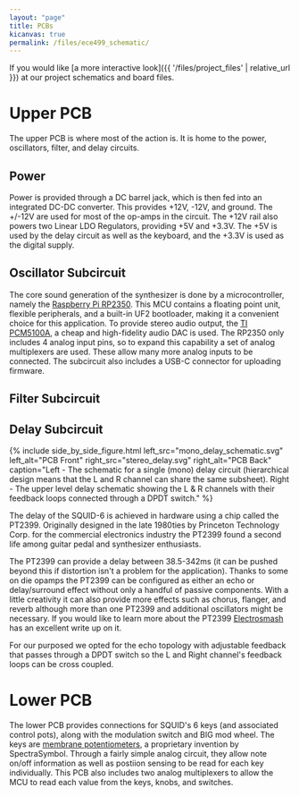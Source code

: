 ```yaml
---
layout: "page"
title: PCBs
kicanvas: true
permalink: /files/ece499_schematic/
---
```


If you would like [a more interactive look]({{ '/files/project_files' | relative_url }}) at our project schematics and board files.

# Upper PCB

The upper PCB is where most of the action is. It is home to the power, oscillators, filter, and delay circuits.

## Power 

Power is provided through a DC barrel jack, which is then fed into an integrated DC-DC converter. This provides +12V, -12V, and ground. The +/-12V are used for most of the op-amps in the circuit. The +12V rail also powers two Linear LDO Regulators, providing +5V and +3.3V. The +5V is used by the delay circuit as well as the keyboard, and the +3.3V is used as the digital supply.

## Oscillator Subcircuit 

The core sound generation of the synthesizer is done by a microcontroller, namely the [Raspberry Pi RP2350](https://www.raspberrypi.com/products/rp2350/). This MCU contains a floating point unit, flexible peripherals, and a built-in UF2 bootloader, making it a convenient choice for this application. To provide stereo audio output, the [TI PCM5100A](https://www.ti.com/product/PCM5100A), a cheap and high-fidelity audio DAC is used. The RP2350 only includes 4 analog input pins, so to expand this capability a set of analog multiplexers are used. These allow many more analog inputs to be connected. The subcircuit also includes a USB-C connector for uploading firmware.

## Filter Subcircuit 


## Delay Subcircuit 

{% include side_by_side_figure.html
   left_src="mono_delay_schematic.svg" 
   left_alt="PCB Front"
   right_src="stereo_delay.svg"
   right_alt="PCB Back"
   caption="Left - The schematic for a single (mono) delay circuit (hierarchical design means that the L and R channel can share the same subsheet). Right - The upper level delay schematic showing the L & R channels with their feedback loops connected through a DPDT switch."
%}

The delay of the SQUID-6 is achieved in hardware using a chip called the PT2399. Originally designed in the late 1980ties by Princeton Technology Corp. for the commercial electronics industry the PT2399 found a second life among guitar pedal and synthesizer enthusiasts. 

The PT2399 can provide a delay between 38.5-342ms (it can be pushed beyond this if distortion isn't a problem for the application). Thanks to some on die opamps the PT2399 can be configured as either an echo or delay/surround effect without only a handful of passive components. With a little creativity it can also provide more effects such as chorus, flanger, and reverb although more than one PT2399 and additional oscillators might be necessary. If you would like to learn more about the PT2399 [Electrosmash](https://www.electrosmash.com/pt2399-analysis "Electrosmash") has an excellent write up on it.

For our purposed we opted for the echo topology with adjustable feedback that passes through a DPDT switch so the L and Right channel's feedback loops can be cross coupled.

# Lower PCB

The lower PCB provides connections for SQUID's 6 keys (and associated control pots), along with the modulation switch and BIG mod wheel. The keys are [membrane potentiometers](https://www.spectrasymbol.com/linear-position-sensors/soft-membrane-linear-pots-softpot), a proprietary invention by SpectraSymbol. Through a fairly simple analog circuit, they allow note on/off information as well as postiion sensing to be read for each key individually. This PCB also includes two analog multiplexers to allow the MCU to read each value from the keys, knobs, and switches.
